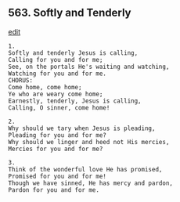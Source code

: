 
## 563.  Softly and Tenderly
[edit](https://docs.google.com/document/d/1rPQ%2D6OAzChVOTUpqniGJkrG%2DueOdqQw%2D/edit?mode=html)



    1.
    Softly and tenderly Jesus is calling, 
    Calling for you and for me; 
    See, on the portals He's waiting and watching,
    Watching for you and for me. 
    CHORUS:
    Come home, come home; 
    Ye who are weary come home; 
    Earnestly, tenderly, Jesus is calling, 
    Calling, O sinner, come home! 

    2.
    Why should we tary when Jesus is pleading, 
    Pleading for you and for me? 
    Why should we linger and heed not His mercies, 
    Mercies for you and for me? 

    3.
    Think of the wonderful love He has promised, 
    Promised for you and for me! 
    Though we have sinned, He has mercy and pardon, 
    Pardon for you and for me. 
